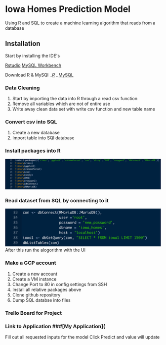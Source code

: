# Iowa Homes Prediction Model
Using R and SQL to create a machine learning algorithm that reads from a database

## Installation 
Start by installing the IDE's

[Rstudio](https://www.rstudio.com/products/rstudio/download/)
[MySQL Workbench](https://dev.mysql.com/downloads/workbench/)

Download R & MySQl
..*[R](https://cran.r-project.org/bin/windows/base/)
..*[MySQL](https://www.mysql.com/downloads/)

### Data Cleaning
1. Start by importing the data into R through a read csv function
2. Remove all variables which are not of entire use
3. Write away clean data set with write csv function and new table name

### Convert csv into SQL
1. Create a new database
2. Import table into SQl database

### Install packages into R
![Install the following:](Images/installpack.jpg)

### Read dataset from SQL by connecting to it
![Use the following:](Images/sqlconnect.jpg)
After this run the alogorithm with the UI

### Make a GCP account
1. Create a new account
2. Create a VM instance
3. Change Port to 80 in config settings from SSH
4. Install all relative packages above
5. Clone github repository 
6. Dump SQL databse into files

### Trello Board for Project

### Link to Application ###[My Application](
Fill out all requested inputs for the model
Click Predict and value will update
